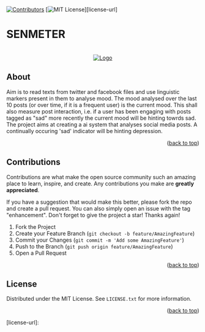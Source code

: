 <div id="top"></div>

[![Contributors][contributors-shield]][contributors-url]
[![MIT License][license-shield]][license-url]


# SENMETER


<!-- PROJECT LOGO -->
<br />
<div align="center">
  <a href="https://github.com/TheCleverIdiott/Win_Analyser">
    <img src="https://github.com/TheCleverIdiott/SENMETER/blob/main/logo.gif" alt="Logo">
  </a>
</div>


## About

Aim is to read texts from twitter and facebook files and use linguistic markers present in them to analyse mood.
The mood analysed over the last 10 posts (or over time, if it is a frequent user) is the current mood.
This shall also measure post interaction, i.e. if a user has been engaging with posts tagged as "sad" more recently the current mood will be hinting towrds sad.
The project aims at creating a ai system that analyses social media posts. A continually occuring 'sad' indicator will be hinting depression.

<p align="right">(<a href="#top">back to top</a>)</p>

<!-- CONTRIBUTING -->
## Contributions

Contributions are what make the open source community such an amazing place to learn, inspire, and create. Any contributions you make are **greatly appreciated**.

If you have a suggestion that would make this better, please fork the repo and create a pull request. You can also simply open an issue with the tag "enhancement".
Don't forget to give the project a star! Thanks again!

1. Fork the Project
2. Create your Feature Branch (`git checkout -b feature/AmazingFeature`)
3. Commit your Changes (`git commit -m 'Add some AmazingFeature'`)
4. Push to the Branch (`git push origin feature/AmazingFeature`)
5. Open a Pull Request

<p align="right">(<a href="#top">back to top</a>)</p>


<!-- LICENSE -->
## License

Distributed under the MIT License. See `LICENSE.txt` for more information.

<p align="right">(<a href="#top">back to top</a>)</p>


<!-- MARKDOWN LINKS & IMAGES -->
<!-- https://www.markdownguide.org/basic-syntax/#reference-style-links -->
[contributors-shield]: https://img.shields.io/github/contributors/jagreetdg/Dseized-Bot.svg?style=for-the-badge
[contributors-url]: https://github.com/TheCleverIdiott/SENMETER/graphs/contributors
[license-shield]: https://img.shields.io/github/license/jagreetdg/Dseized-Bot.svg?style=for-the-badge
[license-url]: 
